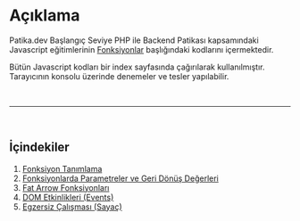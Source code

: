 # Açıklama

Patika.dev Başlangıç Seviye PHP ile Backend Patikası kapsamındaki Javascript eğitimlerinin [Fonksiyonlar](https://app.patika.dev/courses/javascript/fonksiyon-nedir-neden-kullaniriz) başlığındaki kodlarını içermektedir.

Bütün Javascript kodları bir index sayfasında çağırılarak kullanılmıştır. Tarayıcının konsolu üzerinde denemeler ve tesler yapılabilir.

<br>

-----

<br>

## İçindekiler
1. [Fonksiyon Tanımlama](https://github.com/ElifBahar/Patika.dev-BaslangicSeviyePHP/blob/master/JAVASCRIPT/workingWithFunctions/js/01-firstFunction.js)
2. [Fonksiyonlarda Parametreler ve Geri Dönüş Değerleri](https://github.com/ElifBahar/Patika.dev-BaslangicSeviyePHP/blob/master/JAVASCRIPT/workingWithFunctions/js/02-functionsWithParams-and-returningValue.js)
3. [Fat Arrow Fonksiyonları](https://github.com/ElifBahar/Patika.dev-BaslangicSeviyePHP/blob/master/JAVASCRIPT/workingWithFunctions/js/03-fatArrowFunction.js)
4. [DOM Etkinlikleri (Events)](https://github.com/ElifBahar/Patika.dev-BaslangicSeviyePHP/blob/master/JAVASCRIPT/workingWithFunctions/js/04-DOMevents.js)
5. [Egzersiz Çalışması (Sayaç)](https://github.com/ElifBahar/Patika.dev-BaslangicSeviyePHP/blob/master/JAVASCRIPT/workingWithFunctions/js/05-excercise-Counter.js)
